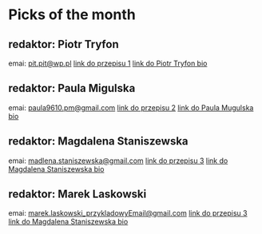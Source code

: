 # Picks of the month

## redaktor: Piotr Tryfon
emai: pit.pit@wp.pl
[link do przepisu 1](przepis1.md) 
[link do Piotr Tryfon bio](PiotrTryfon.md) 

## redaktor: Paula Migulska
emai: paula9610.pm@gmail.com
[link do przepisu 2](przepis2.md) 
[link do Paula Mugulska bio](PaulaMigulska.md) 

## redaktor: Magdalena Staniszewska
emai: madlena.staniszewska@gmail.com
[link do przepisu 3](przepis3.md) 
[link do Magdalena Staniszewska bio](MagdalenaStaniszewska.md) 

## redaktor: Marek Laskowski
emai: marek.laskowski_przykladowyEmail@gmail.com
[link do przepisu 3](przepis4.md) 
[link do Magdalena Staniszewska bio](MarekLaskowski.md) 
